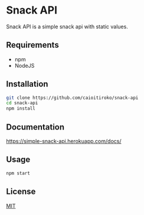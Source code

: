 # Snack API

Snack API is a simple snack api with static values.

## Requirements
- npm
- NodeJS

## Installation

```bash
git clone https://github.com/caioitiroko/snack-api
cd snack-api
npm install
```

## Documentation
https://simple-snack-api.herokuapp.com/docs/

## Usage

```bash
npm start
```

## License
[MIT](https://choosealicense.com/licenses/mit/)
